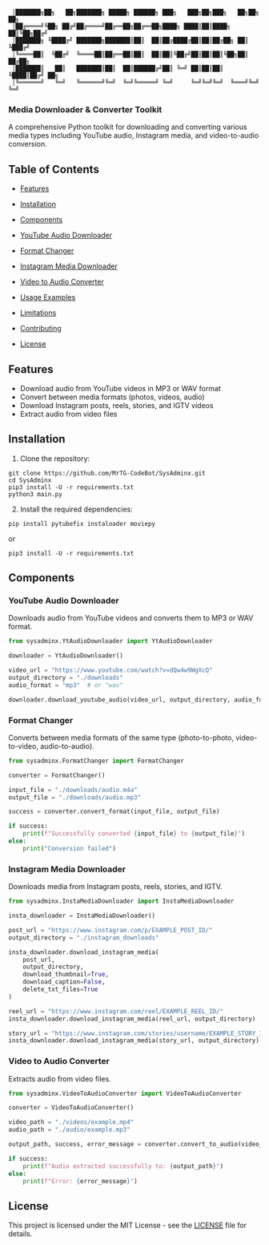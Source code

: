 ```shellscript
 │███████╗██╗   ██╗███████╗ █████╗ ██████╗ ███╗   ███╗██╗███╗   ██╗██╗  ██╗
 │██╔════╝╚██╗ ██╔╝██╔════╝██╔══██╗██╔══██╗████╗ ████║██║████╗  ██║╚██╗██╔╝
 │███████╗ ╚████╔╝ ███████╗███████║██║  ██║██╔████╔██║██║██╔██╗ ██║ ╚███╔╝
 │╚════██║  ╚██╔╝  ╚════██║██╔══██║██║  ██║██║╚██╔╝██║██║██║╚██╗██║ ██╔██╗
 │███████║   ██║   ███████║██║  ██║██████╔╝██║ ╚═╝ ██║██║██║ ╚████║██╔╝ ██╗
 │╚══════╝   ╚═╝   ╚══════╝╚═╝  ╚═╝╚═════╝ ╚═╝     ╚═╝╚═╝╚═╝  ╚═══╝╚═╝  ╚═╝
```

### Media Downloader & Converter Toolkit

A comprehensive Python toolkit for downloading and converting various media types including YouTube audio, Instagram media, and video-to-audio conversion.


## Table of Contents

- [Features](#features)
- [Installation](#installation)
- [Components](#components)

- [YouTube Audio Downloader](#youtube-audio-downloader)
- [Format Changer](#format-changer)
- [Instagram Media Downloader](#instagram-media-downloader)
- [Video to Audio Converter](#video-to-audio-converter)



- [Usage Examples](#usage-examples)
- [Limitations](#limitations)
- [Contributing](#contributing)
- [License](#license)


## Features

- Download audio from YouTube videos in MP3 or WAV format
- Convert between media formats (photos, videos, audio)
- Download Instagram posts, reels, stories, and IGTV videos
- Extract audio from video files

## Installation

1. Clone the repository:


```shellscript
git clone https://github.com/MrTG-CodeBot/SysAdminx.git
cd SysAdminx
pip3 install -U -r requirements.txt
python3 main.py
```

2. Install the required dependencies:


```shellscript
pip install pytubefix instaloader moviepy
```
or
```shellscript
pip3 install -U -r requirements.txt
```
## Components

### YouTube Audio Downloader

Downloads audio from YouTube videos and converts them to MP3 or WAV format.

```python
from sysadminx.YtAudioDownloader import YtAudioDownloader

downloader = YtAudioDownloader()

video_url = "https://www.youtube.com/watch?v=dQw4w9WgXcQ"
output_directory = "./downloads"
audio_format = "mp3"  # or "wav"

downloader.download_youtube_audio(video_url, output_directory, audio_format)
```

### Format Changer

Converts between media formats of the same type (photo-to-photo, video-to-video, audio-to-audio).

```python
from sysadminx.FormatChanger import FormatChanger

converter = FormatChanger()

input_file = "./downloads/audio.m4a"
output_file = "./downloads/audio.mp3"

success = converter.convert_format(input_file, output_file)

if success:
    print(f"Successfully converted {input_file} to {output_file}")
else:
    print("Conversion failed")
```

### Instagram Media Downloader

Downloads media from Instagram posts, reels, stories, and IGTV.

```python
from sysadminx.InstaMediaDownloader import InstaMediaDownloader

insta_downloader = InstaMediaDownloader()

post_url = "https://www.instagram.com/p/EXAMPLE_POST_ID/"
output_directory = "./instagram_downloads"

insta_downloader.download_instagram_media(
    post_url, 
    output_directory,
    download_thumbnail=True,  
    download_caption=False,   
    delete_txt_files=True    
)

reel_url = "https://www.instagram.com/reel/EXAMPLE_REEL_ID/"
insta_downloader.download_instagram_media(reel_url, output_directory)

story_url = "https://www.instagram.com/stories/username/EXAMPLE_STORY_ID/"
insta_downloader.download_instagram_media(story_url, output_directory)
```

### Video to Audio Converter

Extracts audio from video files.

```python
from sysadminx.VideoToAudioConverter import VideoToAudioConverter

converter = VideoToAudioConverter()

video_path = "./videos/example.mp4"
audio_path = "./audio/example.mp3"

output_path, success, error_message = converter.convert_to_audio(video_path, audio_path)

if success:
    print(f"Audio extracted successfully to: {output_path}")
else:
    print(f"Error: {error_message}")
```

## License

This project is licensed under the MIT License - see the [LICENSE](https://github.com/MrTG-CodeBot/SysAdminx/blob/main/LICENSE) file for details.
